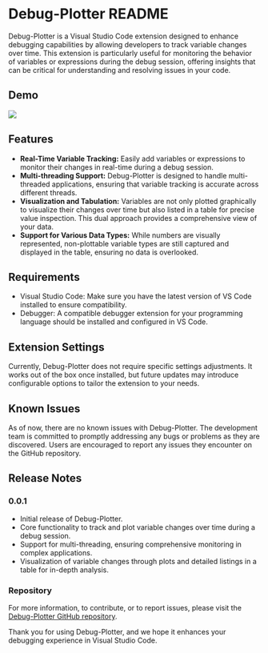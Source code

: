 # Debug-Plotter README

Debug-Plotter is a Visual Studio Code extension designed to enhance debugging capabilities by allowing developers to track variable changes over time. This extension is particularly useful for monitoring the behavior of variables or expressions during the debug session, offering insights that can be critical for understanding and resolving issues in your code.

## Demo
![](./images/demo.gif)

## Features

- **Real-Time Variable Tracking:** Easily add variables or expressions to monitor their changes in real-time during a debug session.
- **Multi-threading Support:** Debug-Plotter is designed to handle multi-threaded applications, ensuring that variable tracking is accurate across different threads.
- **Visualization and Tabulation:** Variables are not only plotted graphically to visualize their changes over time but also listed in a table for precise value inspection. This dual approach provides a comprehensive view of your data.
- **Support for Various Data Types:** While numbers are visually represented, non-plottable variable types are still captured and displayed in the table, ensuring no data is overlooked.

## Requirements

- Visual Studio Code: Make sure you have the latest version of VS Code installed to ensure compatibility.
- Debugger: A compatible debugger extension for your programming language should be installed and configured in VS Code.

## Extension Settings

Currently, Debug-Plotter does not require specific settings adjustments. It works out of the box once installed, but future updates may introduce configurable options to tailor the extension to your needs.

## Known Issues

As of now, there are no known issues with Debug-Plotter. The development team is committed to promptly addressing any bugs or problems as they are discovered. Users are encouraged to report any issues they encounter on the GitHub repository.

## Release Notes

### 0.0.1

- Initial release of Debug-Plotter.
- Core functionality to track and plot variable changes over time during a debug session.
- Support for multi-threading, ensuring comprehensive monitoring in complex applications.
- Visualization of variable changes through plots and detailed listings in a table for in-depth analysis.

### Repository

For more information, to contribute, or to report issues, please visit the [Debug-Plotter GitHub repository](https://github.com/VinzSpring/debug-plotter).

Thank you for using Debug-Plotter, and we hope it enhances your debugging experience in Visual Studio Code.
